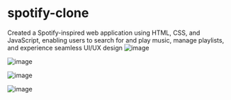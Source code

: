 # spotify-clone
Created a Spotify-inspired web application using HTML, CSS, and JavaScript, enabling  users to search for and play music, manage playlists, and experience seamless UI/UX  design
![image](https://github.com/bharathgoud10/spotify-clone/assets/105578700/e93794be-1431-4e9f-a945-13ad86d01871)

![image](https://github.com/bharathgoud10/spotify-clone/assets/105578700/5ef0dffb-8f29-45f2-9249-f85ad02a813a)

![image](https://github.com/bharathgoud10/spotify-clone/assets/105578700/c2cf0fe7-bdf8-46c4-bc4a-bd2f967192f3)

![image](https://github.com/bharathgoud10/spotify-clone/assets/105578700/08c141b3-f710-4dbd-bef6-fad2528925a5)
